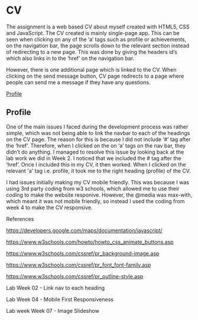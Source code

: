 # CV

The assignment is a web based CV about myself created with HTML5, CSS and JavaScript. 
The CV created is mainly single-page app. This can be seen when clicking on any of the ‘a’ tags such as profile or achievements, on the navigation bar, the page scrolls down to the relevant section instead of redirecting to a new page. This was done by giving the headers id’s which also links in to the ‘href’ on the navigation bar. 
 
However, there is one additional page which is linked to the CV. When clicking on the send message button, CV page redirects to a page where people can send me a message if they have any questions. 

<a href="#profile">Profile</a>
<h2 id="profile">Profile</h2>

One of the main issues I faced during the development process was rather simple, which was not being able to link the navbar to each of the headings on the CV page.  The reason for this is because I did not include ‘#’ tag after the ‘href’. Therefore, when I clicked on the on ‘a’ tags on the nav bar, they didn’t do anything.  I managed to resolve this issue by looking back at the lab work we did in Week 2. I noticed that we included the # tag after the ‘href’. Once I included this in my CV, it then worked. When I clicked on the relevant 'a' tag i.e. profile, it took me to the right heading (profile) of the CV.  
			
I had issues initially making my CV mobile friendly. This was because I was using 3rd party coding from w3 schools, which allowed me to use their coding to make the website responive. However, the @media was max-with, which meant it was not mobile friendly, so instead I used the coding from week 4 to make the CV responsive.  

References

https://developers.google.com/maps/documentation/javascript/

https://www.w3schools.com/howto/howto_css_animate_buttons.asp

https://www.w3schools.com/cssref/pr_background-image.asp

https://www.w3schools.com/cssref/pr_font_font-family.asp

https://www.w3schools.com/cssref/pr_outline-style.asp

Lab Week 02 - Link nav to each heading 

Lab Week 04 - Mobile First Responsiveness

Lab week Week 07 - Image Slideshow


			